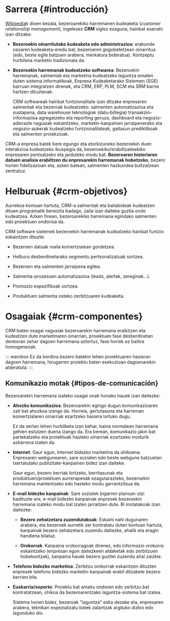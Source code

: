 
# Sarrera {#introducción}

[Wikipedia](https://es.wikipedia.org/wiki/Gesti%C3%B3n_de_Relaciones_con_el_Cliente)k dioen bezala, bezeroarekiko harremanen kudeaketa (*customer relationship management*), ingelesez **CRM** siglez ezaguna, hainbat esanahi izan ditzake:

-   **Bezeroekin oinarritutako kudeaketa edo administrazioa**: erakunde osoaren kudeaketa-eredu bat, bezeroaren gogobetetzean oinarritua (edo, beste egile batzuen arabera, merkatura bideratua). Kontzeptu hurbilena marketin tradizionala da.

-   **Bezeroekin harremanak kudeatzeko softwarea**: Bezeroekin harremanak, salmentak eta marketina kudeatzeko laguntza ematen duten sistema informatikoak, Enpresa Kudeaketarako Sistemen (SGE) barruan integratzen direnak, eta CRM, ERP, PLM, SCM eta SRM barne hartzen dituztenak.

    CRM softwareak hainbat funtzionalitate izan ditzake enpresaren salmentak eta bezeroak kudeatzeko: salmenten automatizazioa eta sustapena, data warehouse teknologiak (datu-biltegia) transakzio-informazioa agregatzeko eta reporting geruza, dashboard eta negozio-adierazle nagusiak eskaintzeko, marketin-kanpainen jarraipenerako eta negozio-aukerak kudeatzeko funtzionalitateak, gaitasun prediktiboak eta salmenten proiekzioak.

CRM-a enpresa batek bere egungo eta etorkizuneko bezeroekin duen interakzioa kudeatzeko ikuspegia da, bezeroekiko/erabiltzaileekiko enpresaren pentsatzeko eta jarduteko modu bat. **Bezeroaren historiaren datuen analisia erabiltzen du enpresarekin harremanak hobetzeko**, bezero horien fidelizazioan eta, azken batean, salmenten hazkundea bultzatzean zentratuz.

# Helburuak {#crm-objetivos}

Aurrekoa kontuan hartuta, CRM-a salmentak eta baliabideak kudeatzen dituen programatik bereizita badago, zaila izan daiteke guztia ondo kudeatzea. Azken finean, bezeroarekiko harremana egindako salmenten edo proiektuen ondorioa da.

CRM software sistemek bezeroekin harremanak kudeatzeko hainbat funtzio eskaintzen dituzte:

-   Bezeroen datuak maila komertzialean gordetzea.

-   Helburu desberdinetarako segmentu pertsonalizatuak sortzea.

-   Bezeroen eta salmenten jarraipena egitea.

-   Salmenta-prozesuen automatizazioa (leads, alertak, zereginak...).

-   Promozio espezifikoak sortzea.

-   Produktuen salmenta osteko zerbitzuaren kudeaketa.

# Osagaiak {#crm-componentes}

CRM baten osagai nagusiak bezeroarekin harremana eraikitzen eta kudeatzen dute marketinaren oinarrian, proiektuen fase desberdinetan denboran zehar dagoen harremana aztertuz, fase horiek ez baitira homogeneoak.

::: warnbox
Ez da berdina bezero batekin lehen proiektuaren hasieran dagoen harremana, hirugarren proiektu baten exekuzioan dagoenarekin alderatuta.
:::

## Komunikazio motak {#tipos-de-comunicación}

Bezeroarekin harremana izateko osagai onak honako hauek izan daitezke:

-   **Ahozko komunikazioa**: Bezeroarekin egingo dugun komunikazioaren zati bat ahozkoa izango da. Horrela, gertutasuna eta harreman komertzialaren oinarriak ezartzeko hasiera lortuko dugu.

    Ez da zertan lehen hurbilketa izan behar, baina normalean harremana gehien estutzen duena izango da. Era berean, komunikazio jakin bat partekatzeko eta proiektuak hasteko oinarriak ezartzeko modurik azkarrena izaten da.

-   **Internet**: Gaur egun, Internet bidezko marketina da ohikoena. Enpresaren webgunearen, sare sozialen edo beste webgune batzuetan txertatutako publizitate-kanpainen bidez izan daiteke.

    Gaur egun, bezero berriak lortzeko, berritasunak eta produktuen/proiektuen aurrerapenak ezagutarazteko, bezeroekin harremana mantentzeko edo hasteko modu garrantzitsua da.

-   **E-mail bidezko kanpainak**: Sare sozialek bigarren planoan utzi badituzte ere, e-mail bidezko kanpainak enpresek bezeroekin harremana izateko modu bat izaten jarraitzen dute. Bi motatakoak izan daitezke:

    -   **Bezero zehatzetara zuzendutakoak**: Eskaini nahi dugunaren arabera, eta bezeroek aurretik zer kontratatu duten kontuan hartuta, kanpainak bezero zehatzetara zuzendu daitezke, ahalik eta eragin handiena bilatuz.

    -   **Orokorrak**: Kanpaina orokorragoak direnez, edo informazio orokorra eskaintzeko (enpresan egon daitezkeen aldaketak edo zerbitzuen hobekuntzak), kanpaina hauek bezero guztiei zuzendu ahal zaizkie.

-   **Telefono bidezko marketina**: Zerbitzu orokorrak eskaintzen dituzten enpresek telefono bidezko marketin-kanpainak erabil ditzakete bezero berrien bila.

-   **Euskarria/soporte**: Proiektu bat amaitu ondoren edo zerbitzu bat kontratatzean, ohikoa da bezeroarentzako laguntza-sistema bat izatea.

    Sistema honen bidez, bezeroak "laguntza" eska dezake eta, enpresaren arabera, teknikari espezializatu batek zalantzak argituko dizkio edo lagunduko dio.

